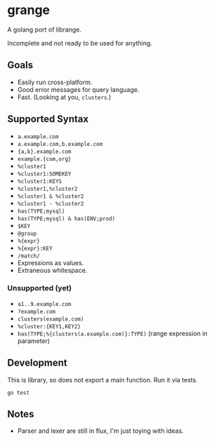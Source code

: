 grange
======

A golang port of librange.

Incomplete and not ready to be used for anything.

Goals
-----

* Easily run cross-platform.
* Good error messages for query language.
* Fast. (Looking at you, `clusters`.)

Supported Syntax
----------------

* `a.example.com`
* `a.example.com,b.example.com`
* `{a,b}.example.com`
* `example.{com,org}`
* `%cluster1`
* `%cluster1:SOMEKEY`
* `%cluster1:KEYS`
* `%cluster1,%cluster2`
* `%cluster1 & %cluster2`
* `%cluster1 - %cluster2`
* `has(TYPE;mysql)`
* `has(TYPE;mysql) & has(ENV;prod)`
* `$KEY`
* `@group`
* `%{expr}`
* `%{expr}:KEY`
* `/match/`
* Expressions as values.
* Extraneous whitespace.

### Unsupported (yet)

* `a1..9.example.com`
* `?example.com`
* `clusters(example.com)`
* `%cluster:{KEY1,KEY2}`
* `has(TYPE;%{clusters(a.example.com)}:TYPE)` (range expression in parameter)

Development
-----------

This is library, so does not export a main function. Run it via tests.

    go test

Notes
-----

* Parser and lexer are still in flux, I'm just toying with ideas.
